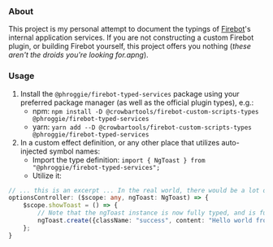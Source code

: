 ### About
This project is my personal attempt to document the typings of [Firebot](https://github.com/crowbartools/Firebot/)'s internal application services. If you are not constructing a custom Firebot plugin, or building Firebot yourself, this project offers you nothing (*these aren't the droids you're looking for.apng*).

### Usage
1. Install the `@phroggie/firebot-typed-services` package using your preferred package manager (as well as the official plugin types), e.g.:
    - npm: `npm install -D @crowbartools/firebot-custom-scripts-types @phroggie/firebot-typed-services`
    - yarn: `yarn add --D @crowbartools/firebot-custom-scripts-types @phroggie/firebot-typed-services`
2. In a custom effect definition, or any other place that utilizes auto-injected symbol names:
    - Import the type definition: `import { NgToast } from "@phroggie/firebot-typed-services";`
    - Utilize it:
```ts
// ... this is an excerpt ... In the real world, there would be a lot of other stuff above and below this.
optionsController: ($scope: any, ngToast: NgToast) => {
    $scope.showToast = () => {
        // Note that the ngToast instance is now fully typed, and is fully commented with JSDoc
        ngToast.create({className: "success", content: "Hello world from phroggie's Firebot Typed Services!", timeout: 10 * 1000});
    };
}
```
